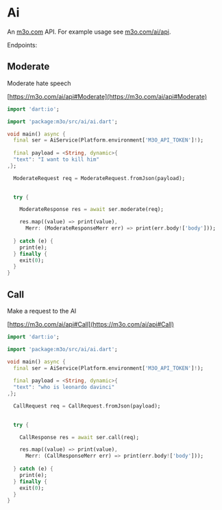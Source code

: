 # Ai

An [m3o.com](https://m3o.com) API. For example usage see [m3o.com/ai/api](https://m3o.com/ai/api).

Endpoints:

## Moderate

Moderate hate speech


[https://m3o.com/ai/api#Moderate](https://m3o.com/ai/api#Moderate)

```dart
import 'dart:io';

import 'package:m3o/src/ai/ai.dart';

void main() async {
  final ser = AiService(Platform.environment['M3O_API_TOKEN']!);
 
  final payload = <String, dynamic>{
  "text": "I want to kill him"
,};

  ModerateRequest req = ModerateRequest.fromJson(payload);

  
  try {

	ModerateResponse res = await ser.moderate(req);

    res.map((value) => print(value),
	  Merr: (ModerateResponseMerr err) => print(err.body!['body']));	
  
  } catch (e) {
    print(e);
  } finally {
    exit(0);
  }
}
```
## Call

Make a request to the AI


[https://m3o.com/ai/api#Call](https://m3o.com/ai/api#Call)

```dart
import 'dart:io';

import 'package:m3o/src/ai/ai.dart';

void main() async {
  final ser = AiService(Platform.environment['M3O_API_TOKEN']!);
 
  final payload = <String, dynamic>{
  "text": "who is leonardo davinci"
,};

  CallRequest req = CallRequest.fromJson(payload);

  
  try {

	CallResponse res = await ser.call(req);

    res.map((value) => print(value),
	  Merr: (CallResponseMerr err) => print(err.body!['body']));	
  
  } catch (e) {
    print(e);
  } finally {
    exit(0);
  }
}
```
